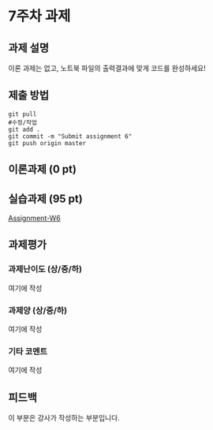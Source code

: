 # 7주차 과제


## 과제 설명
이론 과제는 없고, 노트북 파일의 출력결과에 맞게 코드를 완성하세요!

## 제출 방법
```
git pull
#수정/작업
git add .
git commit -m "Submit assignment 6"
git push origin master
```


## 이론과제 (0 pt)

## 실습과제 (95 pt)
[Assignment-W6]

[Assignment-W6]: W06-assignment.ipynb

## 과제평가
### 과제난이도 (상/중/하)
여기에 작성
### 과제양 (상/중/하)
여기에 작성
### 기타 코멘트
여기에 작성

## 피드백
이 부분은 강사가 작성하는 부분입니다.






